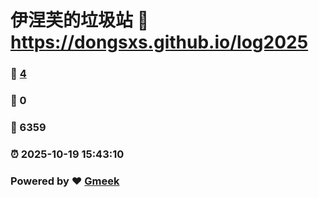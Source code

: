 # 伊涅芙的垃圾站 :link: https://dongsxs.github.io/log2025 
### :page_facing_up: [4](https://dongsxs.github.io/log2025/tag.html) 
### :speech_balloon: 0 
### :hibiscus: 6359 
### :alarm_clock: 2025-10-19 15:43:10 
### Powered by :heart: [Gmeek](https://github.com/Meekdai/Gmeek)
